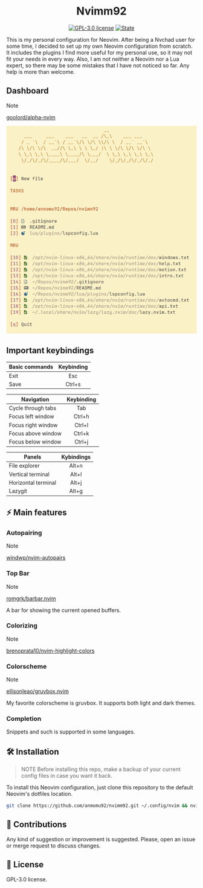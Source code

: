 <h1 align="center">Nvimm92</h1>

<div align="center">

[![GPL-3.0 license](https://img.shields.io/badge/License-GPLv3-blue.svg?style=flat-square)](LICENSE)
[![State](https://img.shields.io/badge/State-active-brightgreen?style=flat-square)]()

</div>

This is my personal configuration for Neovim. After being a Nvchad user for some time, I decided to set up my own Neovim configuration from scratch. It includes the plugins I find more useful for my personal use, so it may not fit your needs in every way. Also, I am not neither a Neovim nor a Lua expert, so there may be some mistakes that I have not noticed so far. Any help is more than welcome. 

## Dashboard
> [!NOTE]
> [goolord/alpha-nvim](https://github.com/goolord/alpha-nvim)

![Dashboard](assets/alpha-nvim.png)

## Important keybindings
| Basic commands | Keybinding |
| ---------- | :----------: |
| Exit | Esc |
| Save | Ctrl+s |

| Navigation | Keybinding |
| ---------- | :----------: |
| Cycle through tabs | Tab |
| Focus left window | Ctrl+h | 
| Focus right window | Ctrl+l | 
| Focus above window | Ctrl+k | 
| Focus below window | Ctrl+j | 

| Panels | Kybindings |
| ------ | :----------: |
| File explorer | Alt+n |
| Vertical terminal | Alt+l |
| Horizontal terminal | Alt+j |
| Lazygit | Alt+g |



## ⚡ Main features

### Autopairing
> [!NOTE]
> [windwp/nvim-autopairs](https://github.com/windwp/nvim-autopairs)

### Top Bar
> [!NOTE]
> [romgrk/barbar.nvim](https://github.com/romgrk/barbar.nvim)

A bar for showing the current opened buffers.

### Colorizing
> [!NOTE]
> [brenoprata10/nvim-highlight-colors](https://github.com/brenoprata10/nvim-highlight-colors)

### Colorscheme
> [!NOTE]
> [ellisonleao/gruvbox.nvim](https://github.com/ellisonleao/gruvbox.nvim)

My favorite colorscheme is gruvbox. It supports both light and dark themes.

### Completion

Snippets and such is supported in some languages.

## 🛠️ Installation

> NOTE
> Before installing this repo, make a backup of your current config files in case you want it back.

To install this Neovim configuration, just clone this repository to the default Neovim's dotfiles location.

```bash
git clone https://github.com/anmomu92/nvimm92.git ~/.config/nvim && nvim
```

## 🤝 Contributions

Any kind of suggestion or improvement is suggested. Please, open an issue or merge request to discuss changes.

## 📜 License

GPL-3.0 license.

